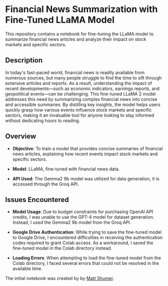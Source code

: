 # Financial News Summarization with Fine-Tuned LLaMA Model

This repository contains a notebook for fine-tuning the LLaMA model to summarize financial news articles and analyze their impact on stock markets and specific sectors.

## Description

In today's fast-paced world, financial news is readily available from numerous sources, but many people struggle to find the time to sift through extensive articles and reports. As a result, understanding the impact of recent developments—such as economic indicators, earnings reports, and geopolitical events—can be challenging. This fine-tuned LLaMA 2 model addresses this need by summarizing complex financial news into concise and accessible summaries. By distilling key insights, the model helps users quickly grasp how various events influence stock markets and specific sectors, making it an invaluable tool for anyone looking to stay informed without dedicating hours to reading.


## Overview

- **Objective**: To train a model that provides concise summaries of financial news articles, explaining how recent events impact stock markets and specific sectors.
  
- **Model**: LLaMA, fine-tuned with financial news data.
  
- **API Used**: The Gemma2 9b model was utilized for data generation, it is accessed through the Groq API.

## Issues Encountered

- **Model Usage**: Due to budget constraints for purchasing OpenAI API credits, I was unable to use the GPT-4 model for dataset generation. Instead, I used the Gemma2 9b model from the Groq API.

- **Google Drive Authentication**: While trying to save the fine-tuned model to Google Drive, I encountered difficulties in receiving the authentication codes required to grant Colab access. As a workaround, I saved the fine-tuned model in the Colab directory instead.

- **Loading Errors**: When attempting to load the fine-tuned model from the Colab directory, I faced several errors that could not be resolved in the available time.




























The initial notebook was created by by [Matt Shumer](https://github.com/mshumer/gpt-llm-trainer).
